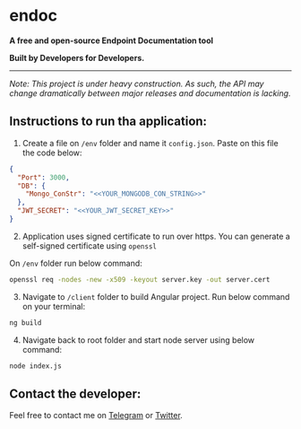 # endoc
**A free and open-source Endpoint Documentation tool**

**Built by Developers for Developers.**

---

*Note: This project is under heavy construction. As such, the API may change dramatically between major releases and documentation is lacking.*

## Instructions to run tha application: 

1) Create a file on `/env` folder and name it `config.json`. Paste on this file the code below:

```JSON
{
  "Port": 3000,
  "DB": {
    "Mongo_ConStr": "<<YOUR_MONGODB_CON_STRING>>"
  },
  "JWT_SECRET": "<<YOUR_JWT_SECRET_KEY>>"
}
```

2) Application uses signed certificate to run over https. You can generate a self-signed certificate using `openssl`

On `/env` folder run below command:

```Bash
openssl req -nodes -new -x509 -keyout server.key -out server.cert
```

3) Navigate to `/client` folder to build Angular project. Run below command on your terminal: 
```Bash
ng build 
```

4) Navigate back to root folder and start node server using below command:

 ```Bash
node index.js
```

## Contact the developer: 

Feel free to contact me on  [Telegram](https://t.me/agonxgashi) or [Twitter](https://twitter.com/agonxgashi).

